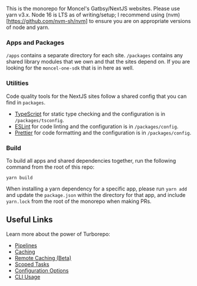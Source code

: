 This is the monorepo for Moncel's Gatbsy/NextJS websites. Please use yarn v3.x. Node 16 is LTS as of writing/setup; I recommend using (nvm)[https://github.com/nvm-sh/nvm] to ensure you are on appropriate versions of node and yarn. 

### Apps and Packages

`/apps` contains a separate directory for each site. 
`/packages` contains any shared library modules that we own and that the sites depend on. If you are looking for the `moncel-one-sdk` that is in here as well. 

### Utilities

Code quality tools for the NextJS sites follow a shared config that you can find in `packages`.

- [TypeScript](https://www.typescriptlang.org/) for static type checking and the configuration is in `/packages/tsconfig`.
- [ESLint](https://eslint.org/) for code linting and the configuration is in `/packages/config`.
- [Prettier](https://prettier.io) for code formatting and the configuration is in `/packages/config`.

### Build

To build all apps and shared dependencies together, run the following command from the root of this repo:

```
yarn build
```

When installing a yarn dependency for a specific app, please run `yarn add` and update the `package.json` within the directory for that app, and include `yarn.lock` from the root of the monorepo when making PRs. 

## Useful Links

Learn more about the power of Turborepo:

- [Pipelines](https://turborepo.org/docs/features/pipelines)
- [Caching](https://turborepo.org/docs/features/caching)
- [Remote Caching (Beta)](https://turborepo.org/docs/features/remote-caching)
- [Scoped Tasks](https://turborepo.org/docs/features/scopes)
- [Configuration Options](https://turborepo.org/docs/reference/configuration)
- [CLI Usage](https://turborepo.org/docs/reference/command-line-reference)
